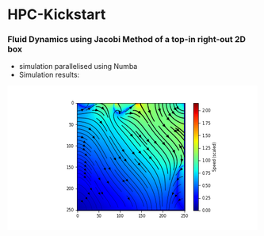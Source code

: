 # HPC-Kickstart

### Fluid Dynamics using Jacobi Method of a top-in right-out 2D box 
- simulation parallelised using Numba
- Simulation results:

<div style="text-align: center; background-color:white;">
    <img src="./CFD/images/jacobi_flow.png" alt="jacobi_sim_result">
</div>